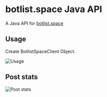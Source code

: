 
# botlist.space Java API

A Java API for [botlist.space](https://botlist.space)

## Usage

Create BotlistSpaceClient Object.

![Usage](https://i.imgur.com/B8SJ9Ir.png)

## Post stats
![Post stats](https://i.imgur.com/JTqGOpN.png)
